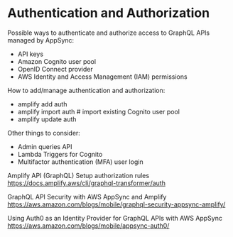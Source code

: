 Authentication and Authorization
================================

Possible ways to authenticate and authorize access to GraphQL APIs managed by AppSync:
- API keys
- Amazon Cognito user pool
- OpenID Connect provider
- AWS Identity and Access Management (IAM) permissions

How to add/manage authentication and authorization:
- amplify add auth
- amplify import auth # import existing Cognito user pool
- amplify update auth

Other things to consider:
- Admin queries API
- Lambda Triggers for Cognito
- Multifactor authentication (MFA) user login 

Amplify API (GraphQL) Setup authorization rules
https://docs.amplify.aws/cli/graphql-transformer/auth

GraphQL API Security with AWS AppSync and Amplify
https://aws.amazon.com/blogs/mobile/graphql-security-appsync-amplify/

Using Auth0 as an Identity Provider for GraphQL APIs with AWS AppSync
https://aws.amazon.com/blogs/mobile/appsync-auth0/